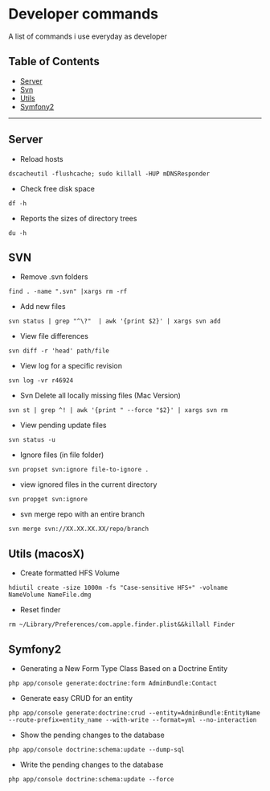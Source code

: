 # Developer commands

A list of commands i use everyday as developer

## Table of Contents

- [Server](#server)
- [Svn](#svn)
- [Utils](#utils-macosx)
- [Symfony2](#symfony2)

- - -

## Server

- Reload hosts
````
dscacheutil -flushcache; sudo killall -HUP mDNSResponder
````
- Check free disk space
````
df -h
````
- Reports the sizes of directory trees
````
du -h
````

## SVN

- Remove .svn folders
````
find . -name ".svn" |xargs rm -rf
````

- Add new files
````
svn status | grep "^\?"  | awk '{print $2}' | xargs svn add
````
- View file differences
````
svn diff -r 'head' path/file
````
- View log for a specific revision
````
svn log -vr r46924
````
- Svn Delete all locally missing files (Mac Version)
````
svn st | grep ^! | awk '{print " --force "$2}' | xargs svn rm
````
- View pending update files
````
svn status -u
````
- Ignore files (in file folder)
````
svn propset svn:ignore file-to-ignore .
````
- view ignored files in the current directory
````
svn propget svn:ignore
````
- svn merge repo with an entire branch
````
svn merge svn://XX.XX.XX.XX/repo/branch
````

## Utils (macosX)

- Create formatted HFS Volume
````
hdiutil create -size 1000m -fs "Case-sensitive HFS+" -volname NameVolume NameFile.dmg
````
- Reset finder
````
rm ~/Library/Preferences/com.apple.finder.plist&&killall Finder
````
## Symfony2

- Generating a New Form Type Class Based on a Doctrine Entity
````
php app/console generate:doctrine:form AdminBundle:Contact
````
- Generate easy CRUD for an entity
````
php app/console generate:doctrine:crud --entity=AdminBundle:EntityName --route-prefix=entity_name --with-write --format=yml --no-interaction
````
- Show the pending changes to the database
````
php app/console doctrine:schema:update --dump-sql
````
- Write the pending changes to the database
````
php app/console doctrine:schema:update --force
````



